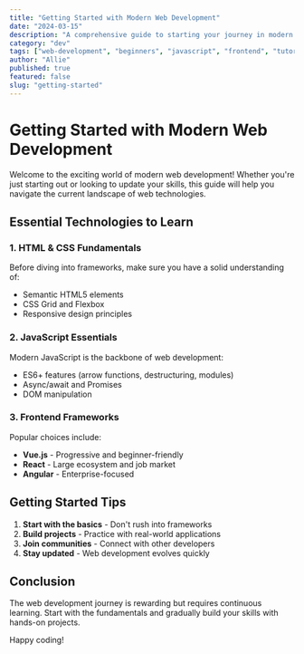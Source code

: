 ```yaml
---
title: "Getting Started with Modern Web Development"
date: "2024-03-15"
description: "A comprehensive guide to starting your journey in modern web development, covering essential tools, frameworks, and best practices."
category: "dev"
tags: ["web-development", "beginners", "javascript", "frontend", "tutorial"]
author: "Allie"
published: true
featured: false
slug: "getting-started"
---
```


# Getting Started with Modern Web Development

Welcome to the exciting world of modern web development! Whether you're just starting out or looking to update your skills, this guide will help you navigate the current landscape of web technologies.

## Essential Technologies to Learn

### 1. HTML & CSS Fundamentals
Before diving into frameworks, make sure you have a solid understanding of:
- Semantic HTML5 elements
- CSS Grid and Flexbox
- Responsive design principles

### 2. JavaScript Essentials
Modern JavaScript is the backbone of web development:
- ES6+ features (arrow functions, destructuring, modules)
- Async/await and Promises
- DOM manipulation

### 3. Frontend Frameworks
Popular choices include:
- **Vue.js** - Progressive and beginner-friendly
- **React** - Large ecosystem and job market
- **Angular** - Enterprise-focused

## Getting Started Tips

1. **Start with the basics** - Don't rush into frameworks
2. **Build projects** - Practice with real-world applications
3. **Join communities** - Connect with other developers
4. **Stay updated** - Web development evolves quickly

## Conclusion

The web development journey is rewarding but requires continuous learning. Start with the fundamentals and gradually build your skills with hands-on projects.

Happy coding!